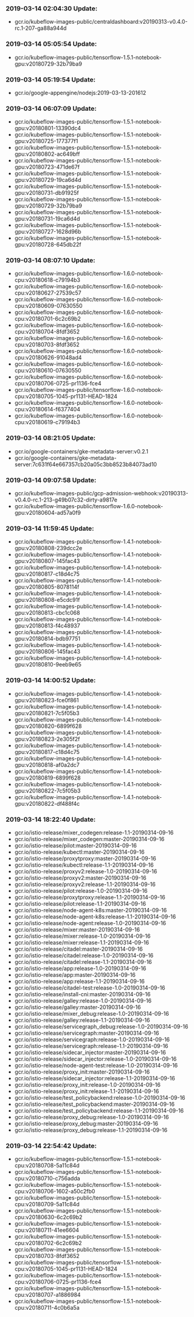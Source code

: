 ### 2019-03-14 02:04:30 Update:

- gcr.io/kubeflow-images-public/centraldashboard:v20190313-v0.4.0-rc.1-207-ga88a944d
### 2019-03-14 05:05:54 Update:

- gcr.io/kubeflow-images-public/tensorflow-1.5.1-notebook-gpu:v20180729-32b79ba9
### 2019-03-14 05:19:54 Update:

- gcr.io/google-appengine/nodejs:2019-03-13-201612
### 2019-03-14 06:07:09 Update:

- gcr.io/kubeflow-images-public/tensorflow-1.5.1-notebook-gpu:v20180801-13390dc4
- gcr.io/kubeflow-images-public/tensorflow-1.5.1-notebook-gpu:v20180725-177377f1
- gcr.io/kubeflow-images-public/tensorflow-1.5.1-notebook-gpu:v20180802-ac649bff
- gcr.io/kubeflow-images-public/tensorflow-1.5.1-notebook-gpu:v20180723-471de67f
- gcr.io/kubeflow-images-public/tensorflow-1.5.1-notebook-gpu:v20180729-19ca6d4d
- gcr.io/kubeflow-images-public/tensorflow-1.5.1-notebook-gpu:v20180731-db91925f
- gcr.io/kubeflow-images-public/tensorflow-1.5.1-notebook-gpu:v20180729-32b79ba9
- gcr.io/kubeflow-images-public/tensorflow-1.5.1-notebook-gpu:v20180731-19ca6d4d
- gcr.io/kubeflow-images-public/tensorflow-1.5.1-notebook-gpu:v20180727-1628d96b
- gcr.io/kubeflow-images-public/tensorflow-1.5.1-notebook-gpu:v20180728-645db22f
### 2019-03-14 08:07:10 Update:

- gcr.io/kubeflow-images-public/tensorflow-1.6.0-notebook-cpu:v20180618-c79194b3
- gcr.io/kubeflow-images-public/tensorflow-1.6.0-notebook-cpu:v20180627-27539c57
- gcr.io/kubeflow-images-public/tensorflow-1.6.0-notebook-cpu:v20180609-07630550
- gcr.io/kubeflow-images-public/tensorflow-1.6.0-notebook-cpu:v20180701-6c2c69b2
- gcr.io/kubeflow-images-public/tensorflow-1.6.0-notebook-cpu:v20180704-8fdf3652
- gcr.io/kubeflow-images-public/tensorflow-1.6.0-notebook-cpu:v20180703-8fdf3652
- gcr.io/kubeflow-images-public/tensorflow-1.6.0-notebook-cpu:v20180626-91048ad4
- gcr.io/kubeflow-images-public/tensorflow-1.6.0-notebook-cpu:v20180610-07630550
- gcr.io/kubeflow-images-public/tensorflow-1.6.0-notebook-cpu:v20180706-0725-pr1136-fce4
- gcr.io/kubeflow-images-public/tensorflow-1.6.0-notebook-cpu:v20180705-1045-pr1131-HEAD-1824
- gcr.io/kubeflow-images-public/tensorflow-1.6.0-notebook-cpu:v20180614-f6377404
- gcr.io/kubeflow-images-public/tensorflow-1.6.0-notebook-cpu:v20180619-c79194b3
### 2019-03-14 08:21:05 Update:

- gcr.io/google-containers/gke-metadata-server:v0.2.1
- gcr.io/google-containers/gke-metadata-server:7c631f64e667357cb20a05c3bb8523b84073ad10
### 2019-03-14 09:07:58 Update:

- gcr.io/kubeflow-images-public/gcp-admission-webhook:v20190313-v0.4.0-rc.1-213-g49b07c32-dirty-a9817e
- gcr.io/kubeflow-images-public/tensorflow-1.6.0-notebook-gpu:v20180604-ad57a0f9
### 2019-03-14 11:59:45 Update:

- gcr.io/kubeflow-images-public/tensorflow-1.4.1-notebook-gpu:v20180808-239dcc2e
- gcr.io/kubeflow-images-public/tensorflow-1.4.1-notebook-gpu:v20180807-145fac43
- gcr.io/kubeflow-images-public/tensorflow-1.4.1-notebook-gpu:v20180817-c18d4c75
- gcr.io/kubeflow-images-public/tensorflow-1.4.1-notebook-gpu:v20180805-8078114f
- gcr.io/kubeflow-images-public/tensorflow-1.4.1-notebook-gpu:v20180808-e5cdc91f
- gcr.io/kubeflow-images-public/tensorflow-1.4.1-notebook-gpu:v20180813-cbc1c068
- gcr.io/kubeflow-images-public/tensorflow-1.4.1-notebook-gpu:v20180813-f4c48937
- gcr.io/kubeflow-images-public/tensorflow-1.4.1-notebook-gpu:v20180814-bdb97751
- gcr.io/kubeflow-images-public/tensorflow-1.4.1-notebook-gpu:v20180806-145fac43
- gcr.io/kubeflow-images-public/tensorflow-1.4.1-notebook-gpu:v20180810-9eeb9e65
### 2019-03-14 14:00:52 Update:

- gcr.io/kubeflow-images-public/tensorflow-1.4.1-notebook-gpu:v20180823-fce0f861
- gcr.io/kubeflow-images-public/tensorflow-1.4.1-notebook-gpu:v20180821-7c5f05b3
- gcr.io/kubeflow-images-public/tensorflow-1.4.1-notebook-gpu:v20180820-6899f628
- gcr.io/kubeflow-images-public/tensorflow-1.4.1-notebook-gpu:v20180823-2e305f2f
- gcr.io/kubeflow-images-public/tensorflow-1.4.1-notebook-gpu:v20180817-c18d4c75
- gcr.io/kubeflow-images-public/tensorflow-1.4.1-notebook-gpu:v20180818-af0a2dc7
- gcr.io/kubeflow-images-public/tensorflow-1.4.1-notebook-gpu:v20180819-6899f628
- gcr.io/kubeflow-images-public/tensorflow-1.4.1-notebook-gpu:v20180822-7c5f05b3
- gcr.io/kubeflow-images-public/tensorflow-1.4.1-notebook-gpu:v20180822-df488f4c
### 2019-03-14 18:22:40 Update:

- gcr.io/istio-release/mixer_codegen:release-1.1-20190314-09-16
- gcr.io/istio-release/mixer_codegen:master-20190314-09-16
- gcr.io/istio-release/pilot:master-20190314-09-16
- gcr.io/istio-release/kubectl:master-20190314-09-16
- gcr.io/istio-release/proxytproxy:master-20190314-09-16
- gcr.io/istio-release/kubectl:release-1.1-20190314-09-16
- gcr.io/istio-release/proxyv2:release-1.0-20190314-09-16
- gcr.io/istio-release/proxyv2:master-20190314-09-16
- gcr.io/istio-release/proxyv2:release-1.1-20190314-09-16
- gcr.io/istio-release/pilot:release-1.0-20190314-09-16
- gcr.io/istio-release/proxytproxy:release-1.1-20190314-09-16
- gcr.io/istio-release/pilot:release-1.1-20190314-09-16
- gcr.io/istio-release/node-agent-k8s:master-20190314-09-16
- gcr.io/istio-release/node-agent-k8s:release-1.1-20190314-09-16
- gcr.io/istio-release/node-agent:release-1.0-20190314-09-16
- gcr.io/istio-release/mixer:master-20190314-09-16
- gcr.io/istio-release/mixer:release-1.0-20190314-09-16
- gcr.io/istio-release/mixer:release-1.1-20190314-09-16
- gcr.io/istio-release/citadel:master-20190314-09-16
- gcr.io/istio-release/citadel:release-1.0-20190314-09-16
- gcr.io/istio-release/citadel:release-1.1-20190314-09-16
- gcr.io/istio-release/app:release-1.0-20190314-09-16
- gcr.io/istio-release/app:master-20190314-09-16
- gcr.io/istio-release/app:release-1.1-20190314-09-16
- gcr.io/istio-release/citadel-test:release-1.0-20190314-09-16
- gcr.io/istio-release/install-cni:master-20190314-09-16
- gcr.io/istio-release/galley:release-1.0-20190314-09-16
- gcr.io/istio-release/galley:master-20190314-09-16
- gcr.io/istio-release/mixer_debug:release-1.0-20190314-09-16
- gcr.io/istio-release/galley:release-1.1-20190314-09-16
- gcr.io/istio-release/servicegraph_debug:release-1.0-20190314-09-16
- gcr.io/istio-release/servicegraph:master-20190314-09-16
- gcr.io/istio-release/servicegraph:release-1.0-20190314-09-16
- gcr.io/istio-release/servicegraph:release-1.1-20190314-09-16
- gcr.io/istio-release/sidecar_injector:master-20190314-09-16
- gcr.io/istio-release/sidecar_injector:release-1.0-20190314-09-16
- gcr.io/istio-release/node-agent-test:release-1.0-20190314-09-16
- gcr.io/istio-release/proxy_init:master-20190314-09-16
- gcr.io/istio-release/sidecar_injector:release-1.1-20190314-09-16
- gcr.io/istio-release/proxy_init:release-1.0-20190314-09-16
- gcr.io/istio-release/proxy_init:release-1.1-20190314-09-16
- gcr.io/istio-release/test_policybackend:release-1.0-20190314-09-16
- gcr.io/istio-release/test_policybackend:master-20190314-09-16
- gcr.io/istio-release/test_policybackend:release-1.1-20190314-09-16
- gcr.io/istio-release/proxy_debug:release-1.0-20190314-09-16
- gcr.io/istio-release/proxy_debug:master-20190314-09-16
- gcr.io/istio-release/proxy_debug:release-1.1-20190314-09-16
### 2019-03-14 22:54:42 Update:

- gcr.io/kubeflow-images-public/tensorflow-1.5.1-notebook-cpu:v20180708-5a11c84d
- gcr.io/kubeflow-images-public/tensorflow-1.5.1-notebook-cpu:v20180710-c756adda
- gcr.io/kubeflow-images-public/tensorflow-1.5.1-notebook-cpu:v20180706-1602-a50c2fb0
- gcr.io/kubeflow-images-public/tensorflow-1.5.1-notebook-cpu:v20180709-5a11c84d
- gcr.io/kubeflow-images-public/tensorflow-1.5.1-notebook-cpu:v20180630-6c2c69b2
- gcr.io/kubeflow-images-public/tensorflow-1.5.1-notebook-cpu:v20180711-41ee6604
- gcr.io/kubeflow-images-public/tensorflow-1.5.1-notebook-cpu:v20180702-6c2c69b2
- gcr.io/kubeflow-images-public/tensorflow-1.5.1-notebook-cpu:v20180703-8fdf3652
- gcr.io/kubeflow-images-public/tensorflow-1.5.1-notebook-cpu:v20180705-1045-pr1131-HEAD-1824
- gcr.io/kubeflow-images-public/tensorflow-1.5.1-notebook-cpu:v20180706-0725-pr1136-fce4
- gcr.io/kubeflow-images-public/tensorflow-1.5.1-notebook-cpu:v20180707-a1886984
- gcr.io/kubeflow-images-public/tensorflow-1.5.1-notebook-cpu:v20180711-4c0b6a5a
